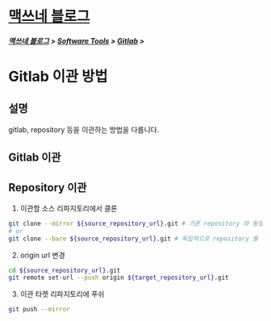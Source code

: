 <link rel="stylesheet" type="text/css" href="/css/style-header.css">
<link href="https://cdn.jsdelivr.net/npm/bootstrap@5.3.0-alpha1/dist/css/bootstrap.min.css" rel="stylesheet" integrity="sha384-GLhlTQ8iRABdZLl6O3oVMWSktQOp6b7In1Zl3/Jr59b6EGGoI1aFkw7cmDA6j6gD" crossorigin="anonymous">

<div class="sticky-top bg-white pt-1 pb-2">
<h1><a href="/">맥쓰네 블로그</a></h1>
<h5> 
<a href="/">맥쓰네 블로그</a>
>
<a href="/software_tools/">Software Tools</a>
>
<a href="/software_tools/gitlab/">Gitlab</a>
>
</h5>
</div>

# Gitlab 이관 방법
## 설명
gitlab, repository 등을 이관하는 방법을 다룹니다.

## Gitlab 이관 <!-- TODO: gitlab 이관 -->

## Repository 이관
1. 이관할 소스 리파지토리에서 클론
```bash
git clone --mirror ${source_repository_url}.git # 기존 repository 와 동일한 복사본을 생성하는 것으로 --bare 옵션을 내부적으로 수행하고 +a 작업을 추가로 함
# or
git clone --bare ${source_repository_url}.git # 독립적으로 repository 를 떠서 git config 관련 정보(예. origin 등)가 없음
```

2. origin url 변경
```bash
cd ${source_repository_url}.git
git remote set-url --push origin ${target_repository_url}.git 
```

3. 이관 타켓 리파지토리에 푸쉬
```bash
git push --mirror 
```


